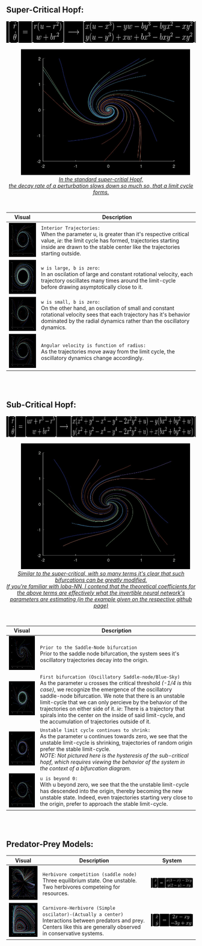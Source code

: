 ## Super-Critical Hopf:
<p align="center">
  <kbd>
  <img src="https://github.com/SB-27182/DynamicalSystems_visual/blob/master/superCriticalHopf/Math/superHopfEquation.jpg" width=620 height=57/>
  </kbd>
  </p>
 <p align="center">
  &nbsp; &nbsp; &nbsp;
    <img src="https://github.com/SB-27182/DynamicalSystems_visual/blob/master/superCriticalHopf/imgs/superCritBifurcation.gif" width=450 height=333 padding-top=50 /><br>
  <a href="https://github.com/SB-27182/DynamicalSystems_visual/blob/master/superCriticalHopf/superCriticalHopf.m"><i>In the standard super-critial Hopf, <br> the decay rate of a perturbation slows down so much so, that a limit cycle forms.</i></a>
</p>
<br>

| Visual | Description |
| --- | --- |
|<img src="https://github.com/SB-27182/DynamicalSystems_visual/blob/master/superCriticalHopf/imgs/sup_insideUnstable2.jpg" width=150 height=90 />| `Interior Trajectories:`<br> When the parameter u, is greater than it's respective critical value, *ie*: the limit cycle has formed, trajectories starting inside are drawn to the stable center like the trajectories starting outside.|
|<img src="https://github.com/SB-27182/DynamicalSystems_visual/blob/master/superCriticalHopf/imgs/sup_extremelyFastConstantOscilation.jpg" height=90 />| `w is large, b is zero:`<br> In an oscilation of large and constant rotational velocity, each trajectory oscillates many times around the limit-cycle before drawing asymptotically close to it.|
|<img src="https://github.com/SB-27182/DynamicalSystems_visual/blob/master/superCriticalHopf/imgs/sup_MuchSlowerConstantOscilation.jpg" height=90 />| `w is small, b is zero:`<br> On the other hand, an oscilation of small and constant rotational velocity sees that each trajectory has it's behavior dominated by the radial dynamics rather than the oscillatory dynamics.
|<img src="https://github.com/SB-27182/DynamicalSystems_visual/blob/master/superCriticalHopf/imgs/sup_OscilationVelocityChangesWith_r.jpg" height=90 />| `Angular velocity is function of radius:`<br> As the trajectories move away from the limit cycle, the oscillatory dynamics change accordingly.

<br>
<br>

## Sub-Critical Hopf:
<p align="center">
  <kbd>
  <img src="https://github.com/SB-27182/DynamicalSystems_visual/blob/master/subCriticalHopf/Math/subHopfEquation.jpg" width=800 height=55/>
  </kbd>
  </p>
 <p align="center">
  &nbsp; &nbsp; &nbsp;
    <img src="https://github.com/SB-27182/DynamicalSystems_visual/blob/master/subCriticalHopf/imgs/subCrit_gif.gif" width=450 height=333 /><br>
  <a href="https://github.com/SB-27182/DynamicalSystems_visual/blob/master/subCriticalHopf/subCriticalHopf.m"><i>Similar to the super-critical, with so many terms it's clear that such bifurcations can be greatly modified. <br> If you're familiar with loba-NN, I contend that the theoretical coefficients for the above terms are effectively what the invertible neural network's parameters are estimating (in the example given on the respective github page)</i></a>
</p>
<br>

| Visual | Description |
| --- | --- |
| <img src="https://github.com/SB-27182/DynamicalSystems_visual/blob/master/subCriticalHopf/imgs/sub5.jpg" width=250 height=90 /> | `Prior to the Saddle-Node bifurcation`<br> Prior to the saddle node bifurcation, the system sees it's oscillatory trajectories decay into the origin.|
|<img src="https://github.com/SB-27182/DynamicalSystems_visual/blob/master/subCriticalHopf/imgs/sub18.jpg" width=250 height=90 />| `First bifurcation (Oscillatory Saddle-node/Blue-Sky)`<br>As the parameter u crosses the critical threshold *(-1/4 is this case)*, we recognize the emergence of the oscillatory saddle-node bifurcation. We note that there is an unstable limit-cycle that we can only percieve by the behavior of the trajectories on either side of it. *ie*: There is a trajectory that spirals into the center on the inside of said limit-cycle, and the accumulation of trajectories outside of it.|
|<img src="https://github.com/SB-27182/DynamicalSystems_visual/blob/master/subCriticalHopf/imgs/sub20.jpg" width=250 height=90 />| `Unstable limit cycle continues to shrink:`<br>As the parameter u continues towards zero, we see that the unstable limit-cycle is shrinking, trajectories of random origin prefer the stable limit-cycle.<br> *NOTE: Not pictured here is the hysteresis of the sub-critical hopf, which requires viewing the behavior of the system in the context of a bifurcation diagram.* |
|<img src="https://github.com/SB-27182/DynamicalSystems_visual/blob/master/subCriticalHopf/imgs/sub25.jpg" width=250 height=90 />| `u is beyond 0:`<br>With u beyond zero, we see that the the unstable limit-cycle has descended into the origin, thereby becoming the new unstable state. Indeed, even trajectories starting very close to the origin, prefer to approach the stable limit-cycle.|

<br>
<br>

## Predator-Prey Models:
  
| Visual | Description | System |
| --- | --- | --- |
|<img src="https://github.com/SB-27182/DynamicalSystems_visual/blob/master/pred_prey/imgs/herbivore_saddleNode.jpg" width=150 height=90 /> | `Herbivore competition (saddle node)`<br>Three equilibrium state. One unstable. Two herbivores competeing for resources.|<kbd><img src="https://github.com/SB-27182/DynamicalSystems_visual/blob/master/pred_prey/Math/compete_herbivores.jpg"/> </kbd>|
|<img src="https://github.com/SB-27182/DynamicalSystems_visual/blob/master/pred_prey/imgs/pred_simpleOscilator.jpg" width=150 height=90 /> | `Carnivore-Herbivore (Simple oscilator)-(Actually a center)`<br>Interactions between predators and prey. Centers like this are generally observed in conservative systems. |<kbd><img src="https://github.com/SB-27182/DynamicalSystems_visual/blob/master/pred_prey/Math/pred_prey.jpg"/> </kbd>|
